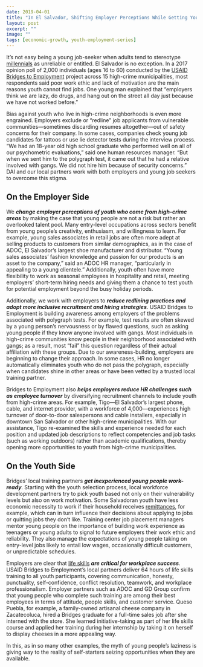 ```yaml
---
date: 2019-04-01
title: "In El Salvador, Shifting Employer Perceptions While Getting Youth Work-Ready"
layout: post
excerpt: ""
image: ""
tags: [economic-growth, youth-employment-series]
---
```

<p>It’s not easy being a young job-seeker when adults tend to stereotype <a href="https://www.iadb.org/en/improvinglives/millennials-stereotyped-generation">millennials</a> as unreliable or entitled. El Salvador is no exception. In a 2017 opinion poll of 2,000 individuals (ages 16 to 60) conducted by the <a href="https://www.dai.com/our-work/projects/usaid-el-salvador-puentes-para-el-empleo-bridges-employment-project">USAID Bridges to Employment</a> project across 15 high-crime municipalities, most respondents said poor work ethic and lack of motivation are the main reasons youth cannot find jobs. One young man explained that “employers think we are lazy, do drugs, and hang out on the street all day just because we have not worked before.”</p><p>Bias against youth who live in high-crime neighborhoods is even more engrained. Employers exclude or “redline” job applicants from vulnerable communities—sometimes discarding resumes altogether—out of safety concerns for their company. In some cases, companies check young job candidates for tattoos or use lie detector tests during the interview process. “We had an 18-year old high school graduate who performed well on all of our psychometric evaluations,” said one human resources manager. “But when we sent him to the polygraph test, it came out that he had a relative involved with gangs. We did not hire him because of security concerns.” DAI and our local partners work with both employers and young job seekers to overcome this stigma.</p><h2 id="on-the-employer-side">On the Employer Side</h2><p>We <strong><em>change employer perceptions of youth who come from high-crime areas</em></strong> by making the case that young people are not a risk but rather an overlooked talent pool. Many entry-level occupations across sectors benefit from young people’s creativity, enthusiasm, and willingness to learn. For example, young sales associates in retail jobs are often more adept at selling products to customers from similar demographics, as in the case of ADOC, El Salvador’s largest shoe manufacturer and distributor. “Young sales associates’ fashion knowledge and passion for our products is an asset to the company,” said an ADOC HR manager, “particularly in appealing to a young clientele.” Additionally, youth often have more flexibility to work as seasonal employees in hospitality and retail, meeting employers’ short-term hiring needs and giving them a chance to test youth for potential employment beyond the busy holiday periods.</p><p>Additionally, we work with employers to <strong><em>reduce redlining practices and adopt more inclusive recruitment and hiring strategies</em></strong>. USAID Bridges to Employment is building awareness among employers of the problems associated with polygraph tests. For example, test results are often skewed by a young person’s nervousness or by flawed questions, such as asking young people if they know anyone involved with gangs. Most individuals in high-crime communities know people in their neighborhood associated with gangs; as a result, most “fail” this question regardless of their actual affiliation with these groups. Due to our awareness-building, employers are beginning to change their approach. In some cases, HR no longer automatically eliminates youth who do not pass the polygraph, especially when candidates shine in other areas or have been vetted by a trusted local training partner.</p><p>Bridges to Employment also <strong><em>helps employers reduce HR challenges such as employee turnover</em></strong> by diversifying recruitment channels to include youth from high-crime areas. For example, Tigo—El Salvador’s largest phone, cable, and internet provider, with a workforce of 4,000—experiences high turnover of door-to-door salespersons and cable installers, especially in downtown San Salvador or other high-crime municipalities. With our assistance, Tigo re-examined the skills and experience needed for each position and updated job descriptions to reflect competencies and job tasks (such as working outdoors) rather than academic qualifications, thereby opening more opportunities to youth from high-crime municipalities.</p><h2 id="on-the-youth-side">On the Youth Side</h2><p>Bridges’ local training partners <strong><em>get inexperienced young people work-ready</em></strong>. Starting with the youth selection process, local workforce development partners try to pick youth based not only on their vulnerability levels but also on work motivation. Some Salvadoran youth have less economic necessity to work if their household receives <a href="https://www.voanews.com/a/remittances-to-el-salvador-surge-to-record-high-in-2016/3689072.html">remittances</a>, for example, which can in turn influence their decisions about applying to jobs or quitting jobs they don’t like. Training center job placement managers mentor young people on the importance of building work experience as teenagers or young adults to signal to future employers their work ethic and reliability. They also manage the expectations of young people taking on entry-level jobs likely to entail low wages, occasionally difficult customers, or unpredictable schedules.</p><p>Employers are clear that <a href="https://mastercardfdn.org/wp-content/uploads/2018/08/soft-skills-youth-employment-accessible2.pdf">life skills</a> <strong><em>are critical for workplace success</em></strong>. USAID Bridges to Employment’s local partners deliver 64 hours of life skills training to all youth participants, covering communication, honesty, punctuality, self-confidence, conflict resolution, teamwork, and workplace professionalism. Employer partners such as ADOC and GD Group confirm that young people who complete such training are among their best employees in terms of attitude, people skills, and customer service. Queso Puebla, for example, a family-owned artisanal cheese company in Zacatecoluca, hired a Bridges graduate for a full-time sales job after she interned with the store. She learned initiative-taking as part of her life skills course and applied her training during her internship by taking it on herself to display cheeses in a more appealing way.</p><p>In this, as in so many other examples, the myth of young people’s laziness is giving way to the reality of self-starters seizing opportunities when they are available.</p>
  
